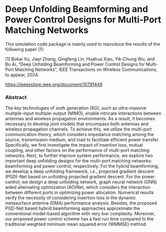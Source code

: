 # Deep Unfolding Beamforming and Power Control Designs for Multi-Port Matching Networks


This simulation code package is mainly used to reproduce the results of the following paper [1]:

[1] Bokai Xu, Jiayi Zhang, Qingfeng Lin, Huahua Xiao, Yik-Chung Wu, and Bo Ai, “Deep Unfolding Beamforming and Power Control Designs for Multi-Port Matching Networks”, IEEE Transactions on Wireless Communications, to appear, 2024.

https://ieeexplore.ieee.org/document/10791449

### Abstract

The key technologies of sixth generation (6G), such as ultra-massive multiple-input multiple-output (MIMO), enable intricate interactions between antennas and wireless propagation environments. As a result, it becomes necessary to develop joint models that encompass both antennas and wireless propagation channels. To achieve this, we utilize the multi-port communication theory, which considers impedance matching among the source, transmission medium, and load to facilitate efficient power transfer. Specifically, we first investigate the impact of insertion loss, mutual coupling, and other factors on the performance of multi-port matching networks. Next, to further improve system performance, we explore two important deep unfolding designs for the multi-port matching networks: beamforming and power control, respectively. For the hybrid beamforming, we develop a deep unfolding framework, i.e., projected gradient descent (PGD)-Net based on unfolding projected gradient descent. For the power control, we design a deep unfolding network, graph neural network (GNN) aided alternating optimization (AO)Net, which considers the interaction between different ports in optimizing power allocation. Numerical results verify the necessity of considering insertion loss in the dynamic metasurface antenna (DMA) performance analysis. Besides, the proposed PGD-Net based hybrid beamforming approaches approximate the conventional model-based algorithm with very low complexity. Moreover, our proposed power control scheme has a fast run time compared to the traditional weighted minimum mean squared error (WMMSE) method.
